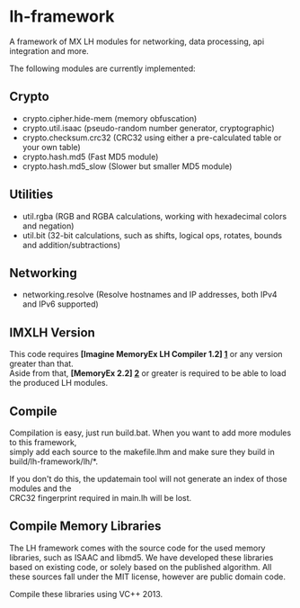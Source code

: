 lh-framework
============

A framework of MX LH modules for networking, data processing, api integration and more.

The following modules are currently implemented:

Crypto
------
* crypto.cipher.hide-mem (memory obfuscation)
* crypto.util.isaac (pseudo-random number generator, cryptographic) 
* crypto.checksum.crc32 (CRC32 using either a pre-calculated table or your own table)
* crypto.hash.md5 (Fast MD5 module)
* crypto.hash.md5_slow (Slower but smaller MD5 module)

Utilities
---------
* util.rgba (RGB and RGBA calculations, working with hexadecimal colors and negation) 
* util.bit (32-bit calculations, such as shifts, logical ops, rotates, bounds and addition/subtractions) 

Networking
----------
* networking.resolve (Resolve hostnames and IP addresses, both IPv4 and IPv6 supported)

IMXLH Version
-------------
This code requires **[Imagine MemoryEx LH Compiler 1.2] [1]** or any version greater than that.  
Aside from that, **[MemoryEx 2.2] [2]** or greater is required to be able to load the produced LH modules.

Compile
-------
Compilation is easy, just run build.bat. When you want to add more modules to this framework,  
simply add each source to the makefile.lhm and make sure they build in build/lh-framework/lh/*.

If you don't do this, the updatemain tool will not generate an index of those modules and the  
CRC32 fingerprint required in main.lh will be lost.

Compile Memory Libraries
------------------------
The LH framework comes with the source code for the used memory libraries, such as ISAAC and 
libmd5. We have developed these libraries based on existing code, or solely based on the 
published algorithm. All these sources fall under the MIT license, however are public 
domain code.

Compile these libraries using VC++ 2013.


  [1]: http://www.memoryex.net/imxlh.html        "IMXLH"
  [2]: http://www.memoryex.net/mx.html        "MX"